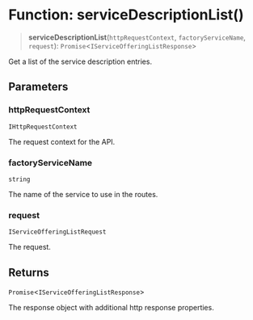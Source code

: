 # Function: serviceDescriptionList()

> **serviceDescriptionList**(`httpRequestContext`, `factoryServiceName`, `request`): `Promise`\<`IServiceOfferingListResponse`\>

Get a list of the service description entries.

## Parameters

### httpRequestContext

`IHttpRequestContext`

The request context for the API.

### factoryServiceName

`string`

The name of the service to use in the routes.

### request

`IServiceOfferingListRequest`

The request.

## Returns

`Promise`\<`IServiceOfferingListResponse`\>

The response object with additional http response properties.
